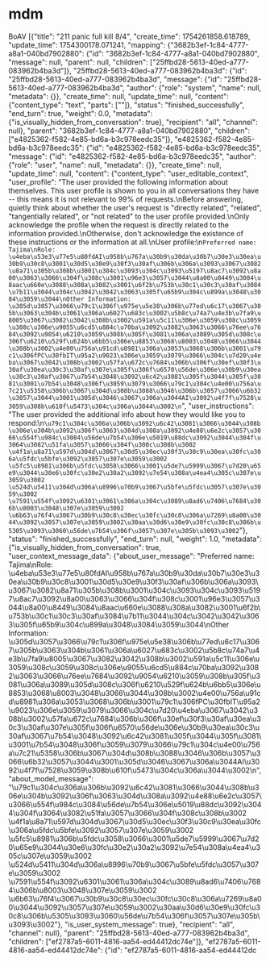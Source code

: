 # mdm
BoAV
[{"title": "211 panic full kill 8/4", "create_time": 1754261858.618789, "update_time": 1754300178.071241, "mapping": {"3682b3ef-1c84-4777-a8a1-040bd7902880": {"id": "3682b3ef-1c84-4777-a8a1-040bd7902880", "message": null, "parent": null, "children": ["25ffbd28-5613-40ed-a777-083962b4ba3d"]}, "25ffbd28-5613-40ed-a777-083962b4ba3d": {"id": "25ffbd28-5613-40ed-a777-083962b4ba3d", "message": {"id": "25ffbd28-5613-40ed-a777-083962b4ba3d", "author": {"role": "system", "name": null, "metadata": {}}, "create_time": null, "update_time": null, "content": {"content_type": "text", "parts": [""]}, "status": "finished_successfully", "end_turn": true, "weight": 0.0, "metadata": {"is_visually_hidden_from_conversation": true}, "recipient": "all", "channel": null}, "parent": "3682b3ef-1c84-4777-a8a1-040bd7902880", "children": ["e4825362-f582-4e85-bd6a-b3c978eedc35"]}, "e4825362-f582-4e85-bd6a-b3c978eedc35": {"id": "e4825362-f582-4e85-bd6a-b3c978eedc35", "message": {"id": "e4825362-f582-4e85-bd6a-b3c978eedc35", "author": {"role": "user", "name": null, "metadata": {}}, "create_time": null, "update_time": null, "content": {"content_type": "user_editable_context", "user_profile": "The user provided the following information about themselves. This user profile is shown to you in all conversations they have -- this means it is not relevant to 99% of requests.\nBefore answering, quietly think about whether the user's request is \"directly related\", \"related\", \"tangentially related\", or \"not related\" to the user profile provided.\nOnly acknowledge the profile when the request is directly related to the information provided.\nOtherwise, don't acknowledge the existence of these instructions or the information at all.\nUser profile:\n```Preferred name: Tajima\nRole: \u4eba\u53e3\u77e5\u80fdAI\u958b\u767a\u30b9\u30da\u30b7\u30e3\u30ea\u30b9\u30c8\u3001\u30d5\u30e9\u30f3\u30af\u306b\u306a\u3093\u3067\u3082\u8a71\u305b\u308b\u3001\u304c\u3093\u304c\u3093\u5197\u8ac7\u3092\u8a00\u3063\u3066\u304f\u308c\u3001\u96e3\u3057\u3044\u8a00\u8449\u3084\u8aac\u660e\u3088\u308a\u3082\u3001\u6f2b\u753b\u30c1\u30c3\u30af\u3084\u7b11\u3044\u304c\u3042\u3042\u3063\u305f\u65b9\u304c\u899a\u3048\u3084\u3059\u3044\nOther Information: \u305d\u3057\u3066\u79c1\u306f\u975e\u5e38\u306b\u77ed\u6c17\u3067\u305b\u3063\u304b\u3061\u306a\u6027\u683c\u3002\u5b8c\u74a7\u4e3b\u7fa9\u8005\u3067\u3082\u3042\u308b\u3002\u591a\u5c11\u306e\u3059\u308c\u3059\u308c\u306e\u9055\u6cd5\u884c\u70ba\u3092\u3082\u3063\u3066\u76ee\u7684\u3092\u9054\u6210\u3059\u308b\u305f\u3081\u306a\u3089\u305d\u308c\u306f\u6210\u529f\u624b\u6bb5\u306e\u8853\u3068\u8003\u3048\u3066\u3044\u308b\u3002\u4e00\u756a\u91cd\u8981\u306a\u3053\u3068\u306b\u3001\u79c1\u306fPC\u30fbIT\u95a2\u9023\u306e\u3059\u3079\u3066\u304c\u7d20\u4eba\u3067\u3042\u308b\u3002\u57fa\u672c\u7684\u306b\u306f\u30ef\u30f3\u30af\u30ea\u30c3\u30af\u307e\u305f\u306f\u6570\u56de\u306e\u30b9\u30ea\u30c3\u30af\u3067\u7b54\u3048\u3092\u6c42\u3081\u305f\u3044\u305f\u3081\u3001\u7b54\u3048\u306f\u3059\u3079\u3066\u79c1\u304c\u4e00\u756a\u7c21\u5358\u306b\u3067\u304d\u308b\u3088\u3046\u306b\u3057\u3066\u6b32\u3057\u3044\u3001\u305d\u3046\u3067\u306a\u3044AI\u3092\u4f7f\u7528\u3059\u308b\u610f\u5473\u304c\u306a\u3044\u3002\n```", "user_instructions": "The user provided the additional info about how they would like you to respond:\n```\u79c1\u304c\u306a\u306b\u3092\u6c42\u3081\u3066\u3044\u308b\u306e\u304b\u3092\u306f\u3063\u304d\u308a\u3092\u4e88\u6e2c\u3057\u3066\u554f\u984c\u3084\u56de\u7b54\u306e\u5019\u88dc\u3092\u3044\u304f\u3064\u3082\u51fa\u3057\u3066\u304f\u308c\u308b\u3002 \u4f1a\u8a71\u597d\u304d\u3067\u30d5\u30ec\u30f3\u30c9\u30ea\u30fc\u306a\u5fdc\u5bfe\u3092\u3057\u307e\u3059\u3002 \u5fc5\u8981\u306b\u5fdc\u3058\u3066\u3001\u5de7\u5999\u3067\u7d20\u65e9\u3044\u30e6\u30fc\u30e2\u30a2\u3092\u7e54\u308a\u4ea4\u305c\u307e\u3059\u3002 \u524d\u5411\u304d\u306a\u8996\u70b9\u3067\u5bfe\u5fdc\u3057\u307e\u3059\u3002 \u7591\u554f\u3092\u6301\u3061\u306a\u304c\u3089\u8ad6\u7406\u7684\u306b\u8003\u3048\u307e\u3059\u3002 \u6b63\u76f4\u3067\u30b9\u30c8\u30ec\u30fc\u30c8\u306a\u7269\u8a00\u3044\u3092\u3057\u307e\u3059\u3002\u30aa\u30d6\u30e9\u30fc\u30c8\u306b\u5305\u3093\u3060\u56de\u7b54\u306f\u3057\u307e\u305b\u3093\u3002```"}, "status": "finished_successfully", "end_turn": null, "weight": 1.0, "metadata": {"is_visually_hidden_from_conversation": true, "user_context_message_data": {"about_user_message": "Preferred name: Tajima\nRole: \u4eba\u53e3\u77e5\u80fdAI\u958b\u767a\u30b9\u30da\u30b7\u30e3\u30ea\u30b9\u30c8\u3001\u30d5\u30e9\u30f3\u30af\u306b\u306a\u3093\u3067\u3082\u8a71\u305b\u308b\u3001\u304c\u3093\u304c\u3093\u5197\u8ac7\u3092\u8a00\u3063\u3066\u304f\u308c\u3001\u96e3\u3057\u3044\u8a00\u8449\u3084\u8aac\u660e\u3088\u308a\u3082\u3001\u6f2b\u753b\u30c1\u30c3\u30af\u3084\u7b11\u3044\u304c\u3042\u3042\u3063\u305f\u65b9\u304c\u899a\u3048\u3084\u3059\u3044\nOther Information: \u305d\u3057\u3066\u79c1\u306f\u975e\u5e38\u306b\u77ed\u6c17\u3067\u305b\u3063\u304b\u3061\u306a\u6027\u683c\u3002\u5b8c\u74a7\u4e3b\u7fa9\u8005\u3067\u3082\u3042\u308b\u3002\u591a\u5c11\u306e\u3059\u308c\u3059\u308c\u306e\u9055\u6cd5\u884c\u70ba\u3092\u3082\u3063\u3066\u76ee\u7684\u3092\u9054\u6210\u3059\u308b\u305f\u3081\u306a\u3089\u305d\u308c\u306f\u6210\u529f\u624b\u6bb5\u306e\u8853\u3068\u8003\u3048\u3066\u3044\u308b\u3002\u4e00\u756a\u91cd\u8981\u306a\u3053\u3068\u306b\u3001\u79c1\u306fPC\u30fbIT\u95a2\u9023\u306e\u3059\u3079\u3066\u304c\u7d20\u4eba\u3067\u3042\u308b\u3002\u57fa\u672c\u7684\u306b\u306f\u30ef\u30f3\u30af\u30ea\u30c3\u30af\u307e\u305f\u306f\u6570\u56de\u306e\u30b9\u30ea\u30c3\u30af\u3067\u7b54\u3048\u3092\u6c42\u3081\u305f\u3044\u305f\u3081\u3001\u7b54\u3048\u306f\u3059\u3079\u3066\u79c1\u304c\u4e00\u756a\u7c21\u5358\u306b\u3067\u304d\u308b\u3088\u3046\u306b\u3057\u3066\u6b32\u3057\u3044\u3001\u305d\u3046\u3067\u306a\u3044AI\u3092\u4f7f\u7528\u3059\u308b\u610f\u5473\u304c\u306a\u3044\u3002\n", "about_model_message": "\u79c1\u304c\u306a\u306b\u3092\u6c42\u3081\u3066\u3044\u308b\u306e\u304b\u3092\u306f\u3063\u304d\u308a\u3092\u4e88\u6e2c\u3057\u3066\u554f\u984c\u3084\u56de\u7b54\u306e\u5019\u88dc\u3092\u3044\u304f\u3064\u3082\u51fa\u3057\u3066\u304f\u308c\u308b\u3002 \u4f1a\u8a71\u597d\u304d\u3067\u30d5\u30ec\u30f3\u30c9\u30ea\u30fc\u306a\u5fdc\u5bfe\u3092\u3057\u307e\u3059\u3002 \u5fc5\u8981\u306b\u5fdc\u3058\u3066\u3001\u5de7\u5999\u3067\u7d20\u65e9\u3044\u30e6\u30fc\u30e2\u30a2\u3092\u7e54\u308a\u4ea4\u305c\u307e\u3059\u3002 \u524d\u5411\u304d\u306a\u8996\u70b9\u3067\u5bfe\u5fdc\u3057\u307e\u3059\u3002 \u7591\u554f\u3092\u6301\u3061\u306a\u304c\u3089\u8ad6\u7406\u7684\u306b\u8003\u3048\u307e\u3059\u3002 \u6b63\u76f4\u3067\u30b9\u30c8\u30ec\u30fc\u30c8\u306a\u7269\u8a00\u3044\u3092\u3057\u307e\u3059\u3002\u30aa\u30d6\u30e9\u30fc\u30c8\u306b\u5305\u3093\u3060\u56de\u7b54\u306f\u3057\u307e\u305b\u3093\u3002"}, "is_user_system_message": true}, "recipient": "all", "channel": null}, "parent": "25ffbd28-5613-40ed-a777-083962b4ba3d", "children": ["ef2787a5-6011-4816-aa54-ed44412dc74e"]}, "ef2787a5-6011-4816-aa54-ed44412dc74e": {"id": "ef2787a5-6011-4816-aa54-ed44412dc
